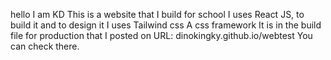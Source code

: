 hello I am KD
This is a website that I build for school 
I uses React JS, to build it and to design it I uses Tailwind css A css framework
It is in the build file for production that I posted on URL: dinokingky.github.io/webtest 
You can check there.
